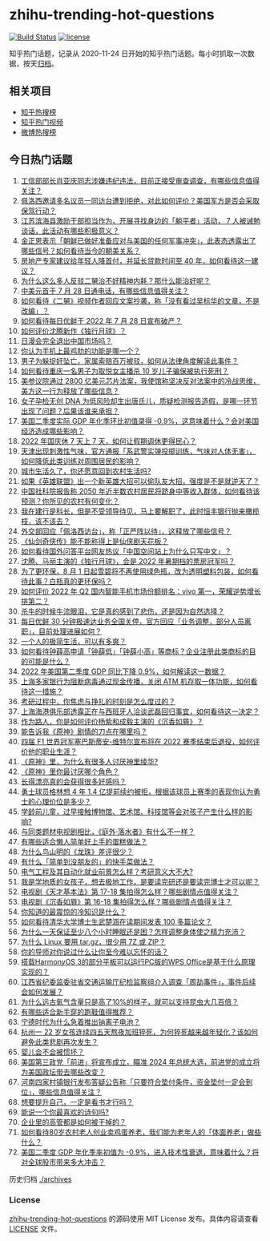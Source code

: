 # zhihu-trending-hot-questions

[![Build Status](https://github.com/justjavac/zhihu-trending-hot-questions/workflows/ci/badge.svg?branch=master)](https://github.com/justjavac/zhihu-trending-hot-questions/actions)
[![license](https://img.shields.io/github/license/justjavac/zhihu-trending-hot-questions)](https://github.com/justjavac/zhihu-trending-hot-questions/blob/master/LICENSE)

知乎热门话题，记录从 2020-11-24 日开始的知乎热门话题。每小时抓取一次数据，按天[归档](./archives)。

## 相关项目

- [知乎热搜榜](https://github.com/justjavac/zhihu-trending-top-search)
- [知乎热门视频](https://github.com/justjavac/zhihu-trending-hot-video)
- [微博热搜榜](https://github.com/justjavac/weibo-trending-hot-search)

## 今日热门话题

<!-- BEGIN -->
<!-- 最后更新时间 Fri Jul 29 2022 07:25:42 GMT+0800 (China Standard Time) -->

1. [工信部部长肖亚庆同志涉嫌违纪违法，目前正接受审查调查，有哪些信息值得关注？](https://www.zhihu.com/question/545786074)
1. [佩洛西邀请多名议员一同访台遭到拒绝，对此如何评价？美国军方是否会采取保驾行动？](https://www.zhihu.com/question/545757376)
1. [江苏滨海县激励干部担当作为，开展寻找身边的「躺平者」活动， 7 人被诫勉谈话，此活动有哪些积极意义？](https://www.zhihu.com/question/545765957)
1. [金正恩表示「朝鲜已做好准备应对与美国的任何军事冲突」，此表态透露出了哪些信号？如何看待当今的朝美关系？](https://www.zhihu.com/question/545728604)
1. [房地产专家建议给年轻人降首付，并延长贷款时间至 40 年，如何看待这一建议？](https://www.zhihu.com/question/545728325)
1. [为什么这么多人反驳二舅治不好精神内耗？那什么能治好呢？](https://www.zhihu.com/question/545592835)
1. [中美元首于 7 月 28 日通电话，有哪些信息值得关注？](https://www.zhihu.com/question/545839115)
1. [如何看待《二舅》视频作者回应文案抄袭，称「没有看过吴标华的文章，不是改编」？](https://www.zhihu.com/question/545633619)
1. [如何看待每日优鲜于 2022 年 7 月 28 日宣布破产？](https://www.zhihu.com/question/545807300)
1. [如何评价沈腾新作《独行月球》？](https://www.zhihu.com/question/545543637)
1. [日漫会完全退出中国市场吗？](https://www.zhihu.com/question/545032574)
1. [你认为手机上最鸡肋的功能是哪一个？](https://www.zhihu.com/question/447620352)
1. [男子为躲捉奸坠亡，家属索赔百万被驳，如何从法律角度解读此事件？](https://www.zhihu.com/question/545698616)
1. [如何看待重庆一名男子为取悦女主播杀 10 岁儿子骗保被执行死刑？](https://www.zhihu.com/question/545814262)
1. [美参议院通过 2800 亿美元芯片法案，我使馆称坚决反对法案中的冷战思维，美方这一行为释放了哪些信息？](https://www.zhihu.com/question/545760000)
1. [女子孕检无创 DNA 为低风险却生出唐氏儿，质疑检测报告造假，是哪一环节出现了问题？后果该谁来承担？](https://www.zhihu.com/question/545803456)
1. [美国二季度实际 GDP 年化季环比初值录得 -0.9%，这意味着什么？会对美国经济造成哪些影响？](https://www.zhihu.com/question/545509140)
1. [2022 年国庆休 7 天上 7 天，如何让假期调休更得民心？](https://www.zhihu.com/question/545742700)
1. [天津出现刺激性气味，官方通报「系武警实弹投掷训练，气味对人体无害」，如何降低此类训练对周围居民的影响？](https://www.zhihu.com/question/545748827)
1. [城市生活久了，你还愿意回到农村生活吗?](https://www.zhihu.com/question/541580228)
1. [如果《英雄联盟》出一个新英雄大招可以偷队友大招，强度是不是就逆天了？](https://www.zhihu.com/question/533452408)
1. [中国社科院报告称 2050 年近半数农村居民将跻身中等收入群体，如何看待该预测？你所见的农村有何变化？](https://www.zhihu.com/question/545658380)
1. [我在建行是科长，但是不受领导待见，马上要解职了，此时恒丰银行抛来橄榄枝，该不该去？](https://www.zhihu.com/question/408395190)
1. [外交部回应「佩洛西访台」，称「正严阵以待」，这释放了哪些信号？](https://www.zhihu.com/question/545242412)
1. [《仙剑奇侠传》能不能称得上是仙侠剧天花板？](https://www.zhihu.com/question/542067679)
1. [如何看待国外问答平台网友热议「中国空间站上为什么只写中文」？](https://www.zhihu.com/question/545596132)
1. [沈腾、马丽主演的《独行月球》，会是 2022 年暑期档的票房冠军吗？](https://www.zhihu.com/question/545246599)
1. [为了更环保，8 月 1 日起雪碧将不再使用绿色瓶，改为透明塑料包装，如何看待此事？白瓶真的更环保吗？](https://www.zhihu.com/question/545757874)
1. [如何评价 2022 年 Q2 国内智能手机市场份额排名：vivo 第一，荣耀逆势增长排第二？](https://www.zhihu.com/question/545594219)
1. [杀牛的时候牛流眼泪，它是真的感到了悲伤，还是因为自然选择？](https://www.zhihu.com/question/310225388)
1. [每日优鲜 30 分钟极速达业务全国关停，官方回应「业务调整，部分人员离职」，目前处理进展如何？](https://www.zhihu.com/question/545717419)
1. [一个人的极简生活，可以有多爽？](https://www.zhihu.com/question/524254308)
1. [如何看待钟薛高申请「钟薛低」「钟薛小高」等商标？企业注册此类商标的目的可能是什么？](https://www.zhihu.com/question/545730473)
1. [2022 年美国第二季度 GDP 同比下降 0.9%，如何解读这一数据？](https://www.zhihu.com/question/545821130)
1. [上海多家银行为阻断病毒通过现金传播，关闭 ATM 机存取一体功能，如何看待这一措施？](https://www.zhihu.com/question/545490805)
1. [考研过程中，你焦虑与挣扎的时刻是怎么度过的？](https://www.zhihu.com/question/544528831)
1. [上海海港俱乐部透露正在与西班牙人洽谈武磊回归事宜，如何看待这一决定？](https://www.zhihu.com/question/504737514)
1. [作为路人，你是如何评价杨紫和成毅主演的《沉香如屑》？](https://www.zhihu.com/question/545568105)
1. [能告诉我《原神》剧情的刀点在哪里吗？](https://www.zhihu.com/question/545481733)
1. [四届 F1 世界冠军塞巴斯蒂安-维特尔宣布将在 2022 赛季结束后退役，如何评价他的职业生涯？](https://www.zhihu.com/question/545803712)
1. [《原神》里，为什么有很多人讨厌神里绫华?](https://www.zhihu.com/question/483610933)
1. [《原神》里你最讨厌哪个角色？](https://www.zhihu.com/question/490377030)
1. [长得漂亮真的会获得很多好感吗？](https://www.zhihu.com/question/447895641)
1. [勇士球员格林想 4 年 1.4 亿提前续约被拒，根据该球员上赛季的表现你认为勇士的心理价位是多少？](https://www.zhihu.com/question/545761673)
1. [学龄前儿童，过早接触博物馆、艺术馆、科技馆等会对孩子产生什么样的影响?](https://www.zhihu.com/question/543589263)
1. [与同类题材电视剧相比，《庭外·落水者》有什么不一样？](https://www.zhihu.com/question/544365745)
1. [有哪些适合懒人简单好上手的蛋糕做法？](https://www.zhihu.com/question/497753917)
1. [为什么鸟山明的《龙珠》差评很少？](https://www.zhihu.com/question/310719368)
1. [有什么「简单到没朋友的」的快手菜做法？](https://www.zhihu.com/question/542322317)
1. [电气工程及其自动化就业前景怎么样？考研意义大不大?](https://www.zhihu.com/question/61841712)
1. [我是学地质的女孩子，想去极地工作，是要读完研还是要读完博士才可以呢？](https://www.zhihu.com/question/396904896)
1. [电视剧《天才基本法》第 17-18 集拍得怎么样？哪些剧情点值得关注？](https://www.zhihu.com/question/545809545)
1. [电视剧《沉香如屑》第 16-18 集拍得怎么样？哪些剧情点值得关注？](https://www.zhihu.com/question/545611947)
1. [你知道的最震惊的冷知识是什么？](https://www.zhihu.com/question/519996527)
1. [如何看待清华大学博士生武楚涵在读期间发表 100 多篇论文？](https://www.zhihu.com/question/537342945)
1. [为什么一天保证至少八个小时睡眠还是困？怎样调整身体使之精力充沛？](https://www.zhihu.com/question/20133466)
1. [为什么 Linux 要用 tar.gz，很少用 7Z 或 ZIP？](https://www.zhihu.com/question/335911358)
1. [你的导师对你说过什么让你至今难以忘怀的话？](https://www.zhihu.com/question/359740428)
1. [搭载HarmonyOS 3的部分平板可以运行PC版的WPS Office是基于什么原理实现的？](https://www.zhihu.com/question/545669497)
1. [江西省纪委监委驻省交通运输厅纪检监察组介入调查「周劼事件」，事件后续会如何发展？](https://www.zhihu.com/question/545652442)
1. [为什么远古氧气含量只是高了10%的样子，就可以支持昆虫大几百倍？](https://www.zhihu.com/question/457554177)
1. [有哪些适合新手穿的跑鞋值得推荐？](https://www.zhihu.com/question/544320405)
1. [宁德时代为什么急着推出钠离子电池？](https://www.zhihu.com/question/478515221)
1. [杭州一 22 岁女孩连续四五天熬夜加班猝死，为何猝死越来越年轻化？该如何避免此类悲剧再次发生？](https://www.zhihu.com/question/545658834)
1. [婴儿会不会被惯坏？](https://www.zhihu.com/question/312543995)
1. [美国第三政党「前进」将宣布成立，瞄准 2024 年总统大选，前进党的成立将为美国政坛带去哪些改变？](https://www.zhihu.com/question/545714760)
1. [河南四家村镇银行发布答疑公告称「只要符合垫付条件，资金垫付一定会到位」，哪些信息值得关注？](https://www.zhihu.com/question/545713957)
1. [想要提升自己，一定是看书才行吗？](https://www.zhihu.com/question/543848862)
1. [能说一个你最喜欢的诗句吗?](https://www.zhihu.com/question/543093402)
1. [企业里的高管都是如何被干掉的？](https://www.zhihu.com/question/329993317)
1. [如何看待80岁农村老人创业卖鸡蛋养老，我们能为老年人的「体面养老」做些什么？](https://www.zhihu.com/question/545661554)
1. [美国二季度 GDP 年化季率初值为 -0.9%，进入技术性衰退，意味着什么？将对全球股市带来多大冲击？](https://www.zhihu.com/question/545820258)

<!-- END -->

历史归档 [./archives](./archives)

### License

[zhihu-trending-hot-questions](https://github.com/justjavac/zhihu-trending-hot-questions)
的源码使用 MIT License 发布。具体内容请查看 [LICENSE](./LICENSE) 文件。
